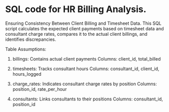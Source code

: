 # SQL code for HR Billing Analysis. 
Ensuring Consistency Between Client Billing and Timesheet Data. 
This SQL script calculates the expected client payments based on timesheet data and consultant charge rates, compares it to the actual client billings, and identifies discrepancies. 

Table Assumptions: 
1. billings: Contains actual client payments
 Columns: client_id, total_billed

 2. timesheets: Tracks consultant hours
 Columns: consultant_id, client_id, hours_logged

 3. charge_rates: Indicates consultant charge rates by position
 Columns: position_id, rate_per_hour
 
4. consultants: Links consultants to their positions
 Columns: consultant_id, position_id
